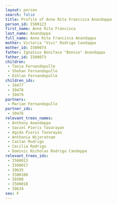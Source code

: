 ```yaml
---
layout: person
search: false
title: Profile of Anne Rita Francisca Anandappa
person_id: I500123
first_name: Anne Rita Francisca
last_name: Anandappa
full_name: Anne Rita Francisca Anandappa
mother: Victoria "Vivi" Rodrigo Candappa
mother_id: I500074
father: Ignatius Boniface "Bonnie" Anandappa
father_id: I500073
children:
 - Tania Fernandopulle
 - Shehan Fernandopulle
 - Dihlan Fernandopulle
children_ids:
 - I0477
 - I0478
 - I0479
partners:
 - Marian Fernandopulle
partner_ids:
 - I0476
relevant_trees_names:
 - Anthony Anandappa
 - Saviel Pieris Tavarayan
 - Agida Pieris Tavarayan
 - Anthonia Wijeratnam
 - Caitan Rodrigo
 - Cecilia Rodrigo
 - Dominic Nicholas Rodrigo Candappa
relevant_trees_ids:
 - I500013
 - I500017
 - I0635
 - I500100
 - I0308
 - I500018
 - I0634
sex: F
---
```


